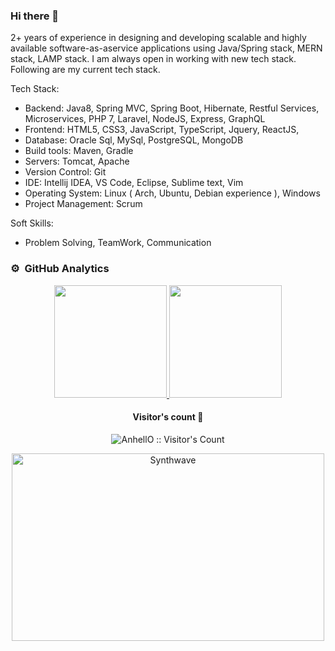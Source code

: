 ### Hi there 👋

2+ years of experience in designing and developing scalable and highly available software­-​as­-​a­​service applications using Java/Spring stack, MERN stack, LAMP stack.  I am always open in working with new tech stack. Following are my current tech stack.

Tech Stack:

- Backend: Java8, Spring MVC, Spring Boot, Hibernate, Restful Services, Microservices, PHP 7, Laravel, NodeJS, Express, GraphQL
- Frontend: HTML5, CSS3, JavaScript, TypeScript, Jquery, ReactJS, 
- Database: Oracle Sql, MySql, PostgreSQL, MongoDB
- Build tools: Maven, Gradle
- Servers: Tomcat, Apache
- Version Control: Git
- IDE: Intellij IDEA, VS Code, Eclipse, Sublime text, Vim
- Operating System: Linux ( Arch, Ubuntu, Debian experience ), Windows
- Project Management: Scrum

Soft Skills:

- Problem Solving, TeamWork, Communication

### ⚙️ &nbsp;GitHub Analytics

<p align="center">
<a href="https://github.com/osopromadze">
  <img height="180em" src="https://github-readme-stats-eight-theta.vercel.app/api?username=Abdykarov&show_icons=true&theme=algolia&include_all_commits=true&count_private=true"/>
  <img height="180em" src="https://github-readme-stats.vercel.app/api/top-langs/?username=Abdykarov&layout=compact&langs_count=8&theme=algolia&hide=php,html"/>
</a>
</p>
<h4 align="center">Visitor's count 👀</h4>

<p align="center"><img src="https://profile-counter.glitch.me/%7BAbdykarov%7D/count.svg" alt="AnhellO :: Visitor's Count" /></p>

<p align="center"><img src="https://thumbs.gfycat.com/GoodnaturedFondGaur-size_restricted.gif" alt="Synthwave" height="300" width="500"></p>
